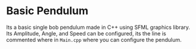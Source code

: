 # Basic Pendulum

Its a basic single bob pendulum made in C++ using SFML graphics library.
Its Amplitude, Angle, and Speed can be configured, its the line is commented where in `Main.cpp` where you can configure the pendulum.

